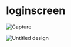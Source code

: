 # loginscreen

![Capture](https://github.com/HassaanAhmed60211/HassaanAhmed60211/assets/106430586/0e5a9ea7-8065-4c5b-9a3a-06eb57a151a7)

![Untitled design](https://github.com/HassaanAhmed60211/fluttercourse/assets/106430586/c4cc0f6c-25cf-4696-b98d-931be65d96b5)
